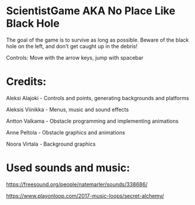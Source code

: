 # ScientistGame AKA No Place Like Black Hole

The goal of the game is to survive as long as possible. Beware of the black hole on the left, and don't get caught up in the debris!

Controls: Move with the arrow keys, jump with spacebar


# Credits:

Aleksi Alajoki    - Controls and points, generating backgrounds and platforms

Aleksis Viinikka  - Menus, music and sound effects

Antton Valkama    - Obstacle programming and implementing animations

Anne Peltola      - Obstacle graphics and animations

Noora Virtala     - Background graphics





# Used sounds and music:

https://freesound.org/people/natemarler/sounds/338686/

https://www.playonloop.com/2017-music-loops/secret-alchemy/
